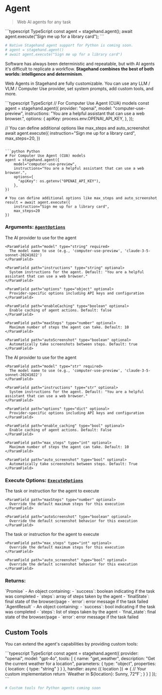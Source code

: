 # Agent

> Web AI agents for any task

<CodeGroup>
  ```typescript TypeScript
  const agent = stagehand.agent();
  await agent.execute("Sign me up for a library card");
  ```

  ```python Python
  # Native Stagehand agent support for Python is coming soon.
  # agent = stagehand.agent()
  # await agent.execute("Sign me up for a library card")
  ```
</CodeGroup>

Software has always been deterministic and repeatable, but with AI agents it's difficult to replicate a workflow. **Stagehand combines the best of both worlds: intelligence and determinism**.

Web Agents in Stagehand are fully customizable. You can use any LLM / VLM / Computer Use provider, set system prompts, add custom tools, and more.

<CodeGroup>
  ```typescript TypeScript
  // For Computer Use Agent (CUA) models
  const agent = stagehand.agent({
    provider: "openai",
    model: "computer-use-preview",
    instructions: "You are a helpful assistant that can use a web browser.",
    options: {
      apiKey: process.env.OPENAI_API_KEY,
    },
  });

  // You can define additional options like max_steps and auto_screenshot
  await agent.execute({
    instruction="Sign me up for a library card",
    max_steps=20,
  })
  ```

  ```python Python
  # For Computer Use Agent (CUA) models
  agent = stagehand.agent({
      model="computer-use-preview",
      instructions="You are a helpful assistant that can use a web browser.",
      options={
        "apiKey": os.getenv("OPENAI_API_KEY"),
      },
  })

  # You can define additional options like max_steps and auto_screenshot
  result = await agent.execute({
      instruction="Sign me up for a library card",
      max_steps=20
  })

  ```
</CodeGroup>

### **Arguments:** [`AgentOptions`](https://github.com/browserbase/stagehand/blob/main/types/agent.ts)

<Tabs>
  <Tab title="TypeScript">
    <ParamField path="provider" type="'openai' | 'anthropic'" required>
      The AI provider to use for the agent
    </ParamField>

    <ParamField path="model" type="string" required>
      The model name to use (e.g., 'computer-use-preview', 'claude-3-5-sonnet-20241022')
    </ParamField>

    <ParamField path="instructions" type="string" optional>
      System instructions for the agent. Default: "You are a helpful assistant that can use a web browser."
    </ParamField>

    <ParamField path="options" type="object" optional>
      Provider-specific options including API keys and configuration
    </ParamField>

    <ParamField path="enableCaching" type="boolean" optional>
      Enable caching of agent actions. Default: false
    </ParamField>

    <ParamField path="maxSteps" type="number" optional>
      Maximum number of steps the agent can take. Default: 10
    </ParamField>

    <ParamField path="autoScreenshot" type="boolean" optional>
      Automatically take screenshots between steps. Default: true
    </ParamField>
  </Tab>

  <Tab title="Python">
    <ParamField path="provider" type="'openai' | 'anthropic'" required>
      The AI provider to use for the agent
    </ParamField>

    <ParamField path="model" type="str" required>
      The model name to use (e.g., 'computer-use-preview', 'claude-3-5-sonnet-20241022')
    </ParamField>

    <ParamField path="instructions" type="str" optional>
      System instructions for the agent. Default: "You are a helpful assistant that can use a web browser."
    </ParamField>

    <ParamField path="options" type="dict" optional>
      Provider-specific options including API keys and configuration
    </ParamField>

    <ParamField path="enable_caching" type="bool" optional>
      Enable caching of agent actions. Default: False
    </ParamField>

    <ParamField path="max_steps" type="int" optional>
      Maximum number of steps the agent can take. Default: 10
    </ParamField>

    <ParamField path="auto_screenshot" type="bool" optional>
      Automatically take screenshots between steps. Default: True
    </ParamField>
  </Tab>
</Tabs>

### **Execute Options:** [`ExecuteOptions`](https://github.com/browserbase/stagehand/blob/main/types/agent.ts)

<Tabs>
  <Tab title="TypeScript">
    <ParamField path="instruction" type="string" required>
      The task or instruction for the agent to execute
    </ParamField>

    <ParamField path="maxSteps" type="number" optional>
      Override the default maximum steps for this execution
    </ParamField>

    <ParamField path="autoScreenshot" type="boolean" optional>
      Override the default screenshot behavior for this execution
    </ParamField>
  </Tab>

  <Tab title="Python">
    <ParamField path="instruction" type="str" required>
      The task or instruction for the agent to execute
    </ParamField>

    <ParamField path="max_steps" type="int" optional>
      Override the default maximum steps for this execution
    </ParamField>

    <ParamField path="auto_screenshot" type="bool" optional>
      Override the default screenshot behavior for this execution
    </ParamField>
  </Tab>
</Tabs>

### **Returns:**

<Tabs>
  <Tab title="TypeScript">
    `Promise<AgentResult>` - An object containing:
    - `success`: boolean indicating if the task was completed
    - `steps`: array of steps taken by the agent
    - `finalState`: final state of the browser/page
    - `error`: error message if the task failed
  </Tab>

  <Tab title="Python">
    `AgentResult` - An object containing:
    - `success`: bool indicating if the task was completed
    - `steps`: list of steps taken by the agent
    - `final_state`: final state of the browser/page
    - `error`: error message if the task failed
  </Tab>
</Tabs>

## Custom Tools

You can extend the agent's capabilities by providing custom tools:

<CodeGroup>
  ```typescript TypeScript
  const agent = stagehand.agent({
    provider: "openai",
    model: "gpt-4o",
    tools: [
      {
        name: "get_weather",
        description: "Get the current weather for a location",
        parameters: {
          type: "object",
          properties: {
            location: { type: "string" }
          }
        },
        handler: async ({ location }) => {
          // Your custom implementation
          return `Weather in ${location}: Sunny, 72°F`;
        }
      }
    ]
  });
  ```

  ```python Python
  # Custom tools for Python agents coming soon
  ```
</CodeGroup>